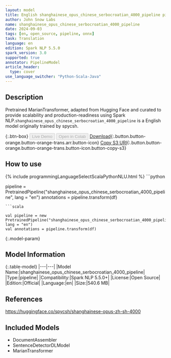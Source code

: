 ```yaml
---
layout: model
title: English shanghainese_opus_chinese_serbocroatian_4000_pipeline pipeline MarianTransformer from spycsh
author: John Snow Labs
name: shanghainese_opus_chinese_serbocroatian_4000_pipeline
date: 2024-09-03
tags: [en, open_source, pipeline, onnx]
task: Translation
language: en
edition: Spark NLP 5.5.0
spark_version: 3.0
supported: true
annotator: PipelineModel
article_header:
  type: cover
use_language_switcher: "Python-Scala-Java"
---
```


## Description

Pretrained MarianTransformer, adapted from Hugging Face and curated to provide scalability and production-readiness using Spark NLP.`shanghainese_opus_chinese_serbocroatian_4000_pipeline` is a English model originally trained by spycsh.

{:.btn-box}
<button class="button button-orange" disabled>Live Demo</button>
<button class="button button-orange" disabled>Open in Colab</button>
[Download](https://s3.amazonaws.com/auxdata.johnsnowlabs.com/public/models/shanghainese_opus_chinese_serbocroatian_4000_pipeline_en_5.5.0_3.0_1725346636527.zip){:.button.button-orange.button-orange-trans.arr.button-icon}
[Copy S3 URI](s3://auxdata.johnsnowlabs.com/public/models/shanghainese_opus_chinese_serbocroatian_4000_pipeline_en_5.5.0_3.0_1725346636527.zip){:.button.button-orange.button-orange-trans.button-icon.button-copy-s3}

## How to use



<div class="tabs-box" markdown="1">
{% include programmingLanguageSelectScalaPythonNLU.html %}
```python

pipeline = PretrainedPipeline("shanghainese_opus_chinese_serbocroatian_4000_pipeline", lang = "en")
annotations =  pipeline.transform(df)   

```
```scala

val pipeline = new PretrainedPipeline("shanghainese_opus_chinese_serbocroatian_4000_pipeline", lang = "en")
val annotations = pipeline.transform(df)

```
</div>

{:.model-param}
## Model Information

{:.table-model}
|---|---|
|Model Name:|shanghainese_opus_chinese_serbocroatian_4000_pipeline|
|Type:|pipeline|
|Compatibility:|Spark NLP 5.5.0+|
|License:|Open Source|
|Edition:|Official|
|Language:|en|
|Size:|540.6 MB|

## References

https://huggingface.co/spycsh/shanghainese-opus-zh-sh-4000

## Included Models

- DocumentAssembler
- SentenceDetectorDLModel
- MarianTransformer